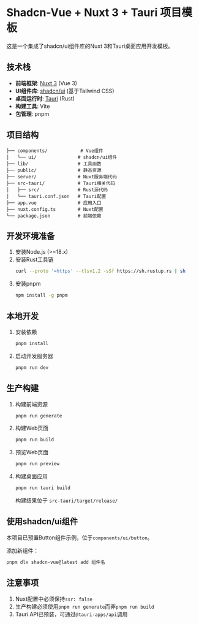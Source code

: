 # Shadcn-Vue + Nuxt 3 + Tauri 项目模板

这是一个集成了shadcn/ui组件库的Nuxt 3和Tauri桌面应用开发模板。

## 技术栈

- **前端框架**: [Nuxt 3](https://nuxt.com/) (Vue 3)
- **UI组件库**: [shadcn/ui](https://ui.shadcn.com/) (基于Tailwind CSS)
- **桌面运行时**: [Tauri](https://tauri.app/) (Rust)
- **构建工具**: Vite
- **包管理**: pnpm

## 项目结构

```
├── components/            # Vue组件
│   └── ui/               # shadcn/ui组件
├── lib/                  # 工具函数
├── public/               # 静态资源
├── server/               # Nuxt服务端代码
├── src-tauri/            # Tauri相关代码
│   ├── src/              # Rust源代码
│   └── tauri.conf.json   # Tauri配置
├── app.vue               # 应用入口
├── nuxt.config.ts        # Nuxt配置
└── package.json          # 前端依赖
```

## 开发环境准备

1. 安装Node.js (>=18.x)
2. 安装Rust工具链
   ```bash
   curl --proto '=https' --tlsv1.2 -sSf https://sh.rustup.rs | sh
   ```
3. 安装pnpm
   ```bash
   npm install -g pnpm
   ```

## 本地开发

1. 安装依赖
   ```bash
   pnpm install
   ```
2. 启动开发服务器
   ```bash
   pnpm run dev
   ```

## 生产构建

1. 构建前端资源
   ```bash
   pnpm run generate
   ```
2. 构建Web页面
   ```bash
   pnpm run build
   ```
3. 预览Web页面
   ```bash
   pnpm run preview
   ```
4. 构建桌面应用
   ```bash
   pnpm run tauri build
   ```
   构建结果位于 `src-tauri/target/release/`

## 使用shadcn/ui组件

本项目已预置Button组件示例，位于`components/ui/button`。

添加新组件：
```bash
pnpm dlx shadcn-vue@latest add 组件名
```

## 注意事项

1. Nuxt配置中必须保持`ssr: false`
2. 生产构建必须使用`pnpm run generate`而非`pnpm run build`
3. Tauri API已预装，可通过`@tauri-apps/api`调用

